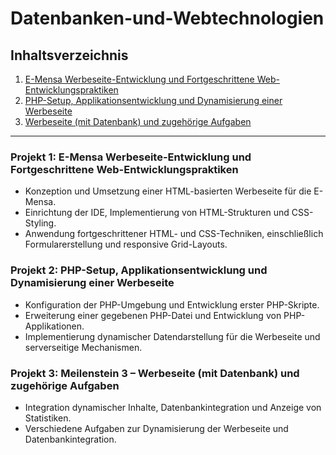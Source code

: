 # Datenbanken-und-Webtechnologien

## Inhaltsverzeichnis

1. [E-Mensa Werbeseite-Entwicklung und Fortgeschrittene Web-Entwicklungspraktiken](#projekt1)
2. [PHP-Setup, Applikationsentwicklung und Dynamisierung einer Werbeseite](#projekt2)
3. [Werbeseite (mit Datenbank) und zugehörige Aufgaben](#projekt3)

---

### Projekt 1: E-Mensa Werbeseite-Entwicklung und Fortgeschrittene Web-Entwicklungspraktiken <a name="projekt1"></a>

- Konzeption und Umsetzung einer HTML-basierten Werbeseite für die E-Mensa.
- Einrichtung der IDE, Implementierung von HTML-Strukturen und CSS-Styling.
- Anwendung fortgeschrittener HTML- und CSS-Techniken, einschließlich Formularerstellung und responsive Grid-Layouts.

### Projekt 2: PHP-Setup, Applikationsentwicklung und Dynamisierung einer Werbeseite <a name="projekt2"></a>

- Konfiguration der PHP-Umgebung und Entwicklung erster PHP-Skripte.
- Erweiterung einer gegebenen PHP-Datei und Entwicklung von PHP-Applikationen.
- Implementierung dynamischer Datendarstellung für die Werbeseite und serverseitige Mechanismen.

### Projekt 3: Meilenstein 3 – Werbeseite (mit Datenbank) und zugehörige Aufgaben <a name="projekt3"></a>

- Integration dynamischer Inhalte, Datenbankintegration und Anzeige von Statistiken.
- Verschiedene Aufgaben zur Dynamisierung der Werbeseite und Datenbankintegration.
